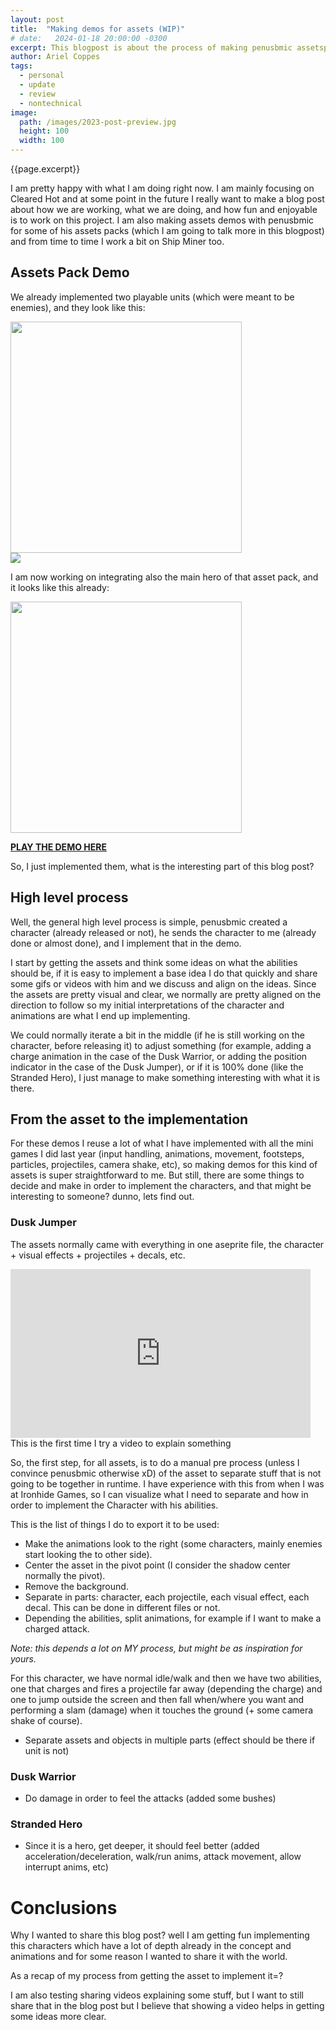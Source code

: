 ```yaml
---
layout: post
title:  "Making demos for assets (WIP)"
# date:   2024-01-18 20:00:00 -0300
excerpt: This blogpost is about the process of making penusbmic assetspacks demos.
author: Ariel Coppes
tags:
  - personal
  - update
  - review
  - nontechnical
image:
  path: /images/2023-post-preview.jpg
  height: 100
  width: 100
---
```


{{page.excerpt}}

I am pretty happy with what I am doing right now. I am mainly focusing on Cleared Hot and at some point in the future I really want to make a blog post about how we are working, what we are doing, and how fun and enjoyable is to work on this project. I am also making assets demos with penusbmic for some of his assets packs (which I am going to talk more in this blogpost) and from time to time I work a bit on Ship Miner too.

## Assets Pack Demo

We already implemented two playable units (which were meant to be enemies), and they look like this:

<div class="post-image">
    <img src="/assets/penusbmicdemos/dusk-jumper-01.gif" width="370px" />
</div>

<div class="post-image">
    <img src="/assets/penusbmicdemos/dusk-warrior-01.gif" />
</div>

I am now working on integrating also the main hero of that asset pack, and it looks like this already:

<div class="post-image">
    <img src="/assets/penusbmicdemos/stranded-hero-01.gif" width="370px"/>
</div>

**[PLAY THE DEMO HERE](https://arielsan.itch.io/penusbmic)**

So, I just implemented them, what is the interesting part of this blog post?

## High level process

Well, the general high level process is simple, penusbmic created a character (already released or not), he sends the character to me (already done or almost done), and I implement that in the demo. 

I start by getting the assets and think some ideas on what the abilities should be, if it is easy to implement a base idea I do that quickly and share some gifs or videos with him and we discuss and align on the ideas. Since the assets are pretty visual and clear, we normally are pretty aligned on the direction to follow so my initial interpretations of the character and animations are what I end up implementing.

We could normally iterate a bit in the middle (if he is still working on the character, before releasing it) to adjust something (for example, adding a charge animation in the case of the Dusk Warrior, or adding the position indicator in the case of the Dusk Jumper), or if it is 100% done (like the Stranded Hero), I just manage to make something interesting with what it is there.

## From the asset to the implementation

For these demos I reuse a lot of what I have implemented with all the mini games I did last year (input handling, animations, movement, footsteps, particles, projectiles, camera shake, etc), so making demos for this kind of assets is super straightforward to me. But still, there are some things to decide and make in order to implement the characters, and that might be interesting to someone? dunno, lets find out.

### Dusk Jumper

The assets normally came with everything in one aseprite file, the character + visual effects + projectiles + decals, etc. 

<div class="post-image">
  <iframe width="480" height="270" src="http://www.youtube.com/embed/OiM3iBJrWm8" frameborder="0" allowfullscreen></iframe>
  <span>This is the first time I try a video to explain something</span>
</div>

So, the first step, for all assets, is to do a manual pre process (unless I convince penusbmic otherwise xD) of the asset to separate stuff that is not going to be together in runtime. I have experience with this from when I was at Ironhide Games, so I can visualize what I need to separate and how in order to implement the Character with his abilities.

This is the list of things I do to export it to be used:

* Make the animations look to the right (some characters, mainly enemies start looking the to other side).
* Center the asset in the pivot point (I consider the shadow center normally the pivot).
* Remove the background.
* Separate in parts: character, each projectile, each visual effect, each decal. This can be done in different files or not.
* Depending the abilities, split animations, for example if I want to make a charged attack. 

*Note: this depends a lot on MY process, but might be as inspiration for yours.*

For this character, we have normal idle/walk and then we have two abilities, one that charges and fires a projectile far away (depending the charge) and one to jump outside the screen and then fall when/where you want and performing a slam (damage) when it touches the ground (+ some camera shake of course).  

* Separate assets and objects in multiple parts (effect should be there if unit is not)

### Dusk Warrior

* Do damage in order to feel the attacks (added some bushes)

### Stranded Hero

* Since it is a hero, get deeper, it should feel better (added acceleration/deceleration, walk/run anims, attack movement, allow interrupt anims, etc)

# Conclusions

Why I wanted to share this blog post? well I am getting fun implementing this characters which have a lot of depth already in the concept and animations and for some reason I wanted to share it with the world. 

As a recap of my process from getting the asset to implement it=?


I am also testing sharing videos explaining some stuff, but I want to still share that in the blog post but I believe that showing a video helps in getting some ideas more clear.



